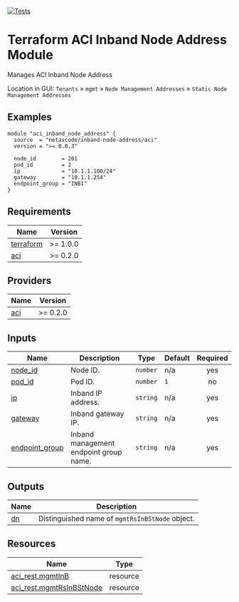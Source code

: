 <!-- BEGIN_TF_DOCS -->
[![Tests](https://github.com/netascode/terraform-aci-inband-node-address/actions/workflows/test.yml/badge.svg)](https://github.com/netascode/terraform-aci-inband-node-address/actions/workflows/test.yml)

# Terraform ACI Inband Node Address Module

Manages ACI Inband Node Address

Location in GUI:
`Tenants` » `mgmt` » `Node Management Addresses` » `Static Node Management Addresses`

## Examples

```hcl
module "aci_inband_node_address" {
  source  = "netascode/inband-node-address/aci"
  version = ">= 0.0.3"

  node_id        = 201
  pod_id         = 2
  ip             = "10.1.1.100/24"
  gateway        = "10.1.1.254"
  endpoint_group = "INB1"
}

```

## Requirements

| Name | Version |
|------|---------|
| <a name="requirement_terraform"></a> [terraform](#requirement\_terraform) | >= 1.0.0 |
| <a name="requirement_aci"></a> [aci](#requirement\_aci) | >= 0.2.0 |

## Providers

| Name | Version |
|------|---------|
| <a name="provider_aci"></a> [aci](#provider\_aci) | >= 0.2.0 |

## Inputs

| Name | Description | Type | Default | Required |
|------|-------------|------|---------|:--------:|
| <a name="input_node_id"></a> [node\_id](#input\_node\_id) | Node ID. | `number` | n/a | yes |
| <a name="input_pod_id"></a> [pod\_id](#input\_pod\_id) | Pod ID. | `number` | `1` | no |
| <a name="input_ip"></a> [ip](#input\_ip) | Inband IP address. | `string` | n/a | yes |
| <a name="input_gateway"></a> [gateway](#input\_gateway) | Inband gateway IP. | `string` | n/a | yes |
| <a name="input_endpoint_group"></a> [endpoint\_group](#input\_endpoint\_group) | Inband management endpoint group name. | `string` | n/a | yes |

## Outputs

| Name | Description |
|------|-------------|
| <a name="output_dn"></a> [dn](#output\_dn) | Distinguished name of `mgmtRsInBStNode` object. |

## Resources

| Name | Type |
|------|------|
| [aci_rest.mgmtInB](https://registry.terraform.io/providers/netascode/aci/latest/docs/resources/rest) | resource |
| [aci_rest.mgmtRsInBStNode](https://registry.terraform.io/providers/netascode/aci/latest/docs/resources/rest) | resource |
<!-- END_TF_DOCS -->